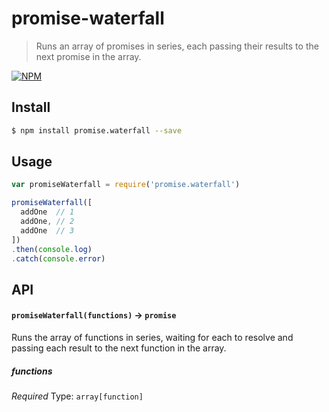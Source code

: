 # promise-waterfall
> Runs an array of promises in series, each passing their results to the next promise in the array.

[![NPM][promise-waterfall-icon]][promise-waterfall-url]

## Install

```sh
$ npm install promise.waterfall --save
```

## Usage

```js
var promiseWaterfall = require('promise.waterfall')

promiseWaterfall([
  addOne  // 1
  addOne, // 2
  addOne  // 3
])
.then(console.log)
.catch(console.error)
```

## API

#### `promiseWaterfall(functions)` -> `promise`

Runs the array of functions in series, waiting for each to resolve and passing each result to the next function in the array.

##### functions

*Required*
Type: `array[function]`


[promise-waterfall-icon]: https://nodei.co/npm/promise.waterfall.png?downloads=true
[promise-waterfall-url]: https://npmjs.org/package/promise.waterfall

